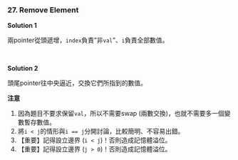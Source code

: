 ### 27. Remove Element

**Solution 1**

兩pointer從頭遞增，`index`負責”非`val`”、`i`負責全部數值。

<br/>

**Solution 2**

頭尾pointer往中央逼近，交換它們所指到的數值。

**注意**

1. 因為題目不要求保留`val`，所以不需要swap (兩數交換)，也就不需要多一個變數暫存數值。
2. 將`i < j`的情形與`i == j`分開討論，比較簡明、不容易出錯。
3. 【重要】記得設立邊界 (`i < j`)！否則造成記憶體溢位。
4. 【重要】記得設立邊界 (`j > 0`)！否則造成記憶體溢位。